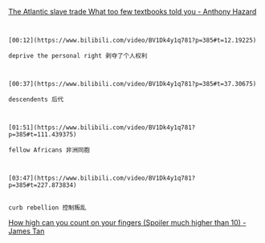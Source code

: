 [The Atlantic slave trade What too few textbooks told you - Anthony Hazard](https://www.bilibili.com/video/BV1Dk4y1q781?p=385)


```ad-note


[00:12](https://www.bilibili.com/video/BV1Dk4y1q781?p=385#t=12.19225)

deprive the personal right 剥夺了个人权利

```
```ad-note


[00:37](https://www.bilibili.com/video/BV1Dk4y1q781?p=385#t=37.30675)

descendents 后代

```

```ad-note


[01:51](https://www.bilibili.com/video/BV1Dk4y1q781?p=385#t=111.439375)

fellow Africans 非洲同胞

```

```ad-note


[03:47](https://www.bilibili.com/video/BV1Dk4y1q781?p=385#t=227.873834)


curb rebellion 控制叛乱

```


[How high can you count on your fingers (Spoiler much higher than 10) - James Tan](https://www.bilibili.com/video/BV1Dk4y1q781?p=386)